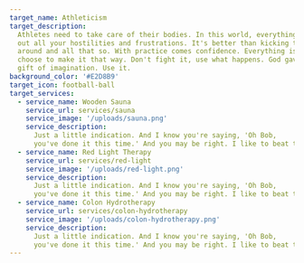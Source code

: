 ```yaml
---
target_name: Athleticism
target_description:
  Athletes need to take care of their bodies. In this world, everything can be happy. This is where you take
  out all your hostilities and frustrations. It's better than kicking the puppy dog
  around and all that so. With practice comes confidence. Everything is happy if you
  choose to make it that way. Don't fight it, use what happens. God gave you this
  gift of imagination. Use it.
background_color: '#E2D8B9'
target_icon: football-ball
target_services:
  - service_name: Wooden Sauna
    service_url: services/sauna
    service_image: '/uploads/sauna.png'
    service_description:
      Just a little indication. And I know you're saying, 'Oh Bob,
      you've done it this time.' And you may be right. I like to beat the brush.
  - service_name: Red Light Therapy
    service_url: services/red-light
    service_image: '/uploads/red-light.png'
    service_description:
      Just a little indication. And I know you're saying, 'Oh Bob,
      you've done it this time.' And you may be right. I like to beat the brush.
  - service_name: Colon Hydrotherapy
    service_url: services/colon-hydrotherapy
    service_image: '/uploads/colon-hydrotherapy.png'
    service_description:
      Just a little indication. And I know you're saying, 'Oh Bob,
      you've done it this time.' And you may be right. I like to beat the brush.
---
```

